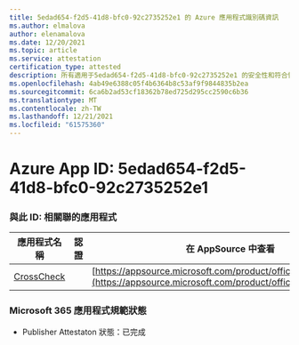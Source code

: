 ```yaml
---
title: 5edad654-f2d5-41d8-bfc0-92c2735252e1 的 Azure 應用程式識別碼資訊
ms.author: elmalova
author: elenamalova
ms.date: 12/20/2021
ms.topic: article
ms.service: attestation
certification_type: attested
description: 所有適用于5edad654-f2d5-41d8-bfc0-92c2735252e1 的安全性和符合性資訊資訊。
ms.openlocfilehash: 4ab49e6388c05f4b6364b8c53af9f9844835b2ea
ms.sourcegitcommit: 6ca6b2ad53cf18362b78ed725d295cc2590c6b36
ms.translationtype: MT
ms.contentlocale: zh-TW
ms.lasthandoff: 12/21/2021
ms.locfileid: "61575360"
---
```

# <a name="azure-app-id-5edad654-f2d5-41d8-bfc0-92c2735252e1"></a>Azure App ID: 5edad654-f2d5-41d8-bfc0-92c2735252e1


### <a name="apps-associated-with-this-id"></a>與此 ID: 相關聯的應用程式
| **應用程式名稱** | **認證** | **在 AppSource 中查看** |
|--------------|---------------|-----------------------|
| [CrossCheck](https://docs.microsoft.com/microsoft-365-app-certification/forward/WA200003198) |  | [https://appsource.microsoft.com/product/office/WA200003198](https://appsource.microsoft.com/product/office/WA200003198) |

### <a name="microsoft-365-app-compliance-status"></a>Microsoft 365 應用程式規範狀態
- Publisher Attestaton 狀態：已完成
